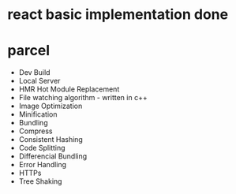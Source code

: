 # react basic implementation done


# parcel

- Dev Build
- Local Server
- HMR Hot Module Replacement
- File watching algorithm - written in c++
- Image Optimization
- Minification
- Bundling
- Compress
- Consistent Hashing
- Code Splitting
- Differencial Bundling
- Error Handling
- HTTPs
- Tree Shaking
